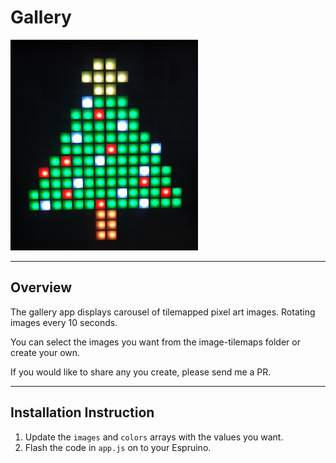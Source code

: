 # Gallery

![](./image-tilemaps/christmas-collection/images/tree.jpg)

-------------------------

## Overview

The gallery app displays carousel of tilemapped pixel art images. Rotating images every 10 seconds.

You can select the images you want from the image-tilemaps folder or create your own. 

If you would like to share any you create, please send me a PR. 

-------------------------

## Installation Instruction

1. Update the `images` and `colors` arrays with the values you want.
2. Flash the code in ``app.js`` on to your Espruino.